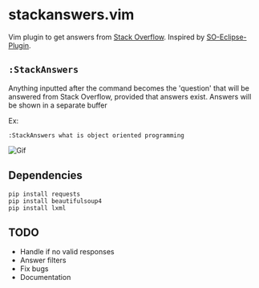 stackanswers.vim
================

Vim plugin to get answers from [Stack Overflow](https://stackoverflow.com/). Inspired by [SO-Eclipse-Plugin](https://github.com/MarounMaroun/SO-Eclipse-Plugin).

`:StackAnswers`
--------------------------
Anything inputted after the command becomes the 'question' that will be answered from Stack Overflow, provided
that answers exist.
Answers will be shown in a separate buffer

Ex:

`:StackAnswers what is object oriented programming`

![Gif](/screenshots/example.gif)

Dependencies
------------
```
pip install requests
pip install beautifulsoup4
pip install lxml
```

TODO
----
- Handle if no valid responses
- Answer filters
- Fix bugs
- Documentation
